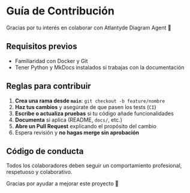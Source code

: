 # Guía de Contribución

Gracias por tu interés en colaborar con Atlantyde Diagram Agent 🚀

## Requisitos previos

- Familiaridad con Docker y Git
- Tener Python y MkDocs instalados si trabajas con la documentación

## Reglas para contribuir

1. **Crea una rama desde `main`**: `git checkout -b feature/nombre`
2. **Haz tus cambios** y asegúrate de que pasen los tests (`CI`)
3. **Escribe o actualiza pruebas** si tu código añade funcionalidades
4. **Documenta** si aplica (README, `docs/`, etc.)
5. **Abre un Pull Request** explicando el propósito del cambio
6. Espera revisión y **no hagas merge sin aprobación**

## Código de conducta

Todos los colaboradores deben seguir un comportamiento profesional, respetuoso y colaborativo.

Gracias por ayudar a mejorar este proyecto 🎯

